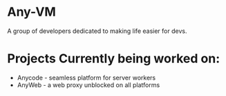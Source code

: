 # Any-VM
A group of developers dedicated to making life easier for devs.

# Projects Currently being worked on:
+ Anycode - seamless platform for server workers
+ AnyWeb - a web proxy unblocked on all platforms


